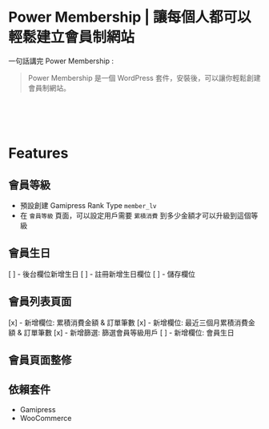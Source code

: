# Power Membership | 讓每個人都可以輕鬆建立會員制網站
一句話講完 Power Membership :

> Power Membership 是一個 WordPress 套件，安裝後，可以讓你輕鬆創建會員制網站。

<br><br><br>

# Features

## 會員等級
 - 預設創建 Gamipress Rank Type `member_lv`
 - 在 `會員等級` 頁面，可以設定用戶需要 `累積消費` 到多少金額才可以升級到這個等級


## 會員生日
 [ ] - 後台欄位新增生日
 [ ] - 註冊新增生日欄位
 [ ] - 儲存欄位


 ## 會員列表頁面
 [x] - 新增欄位: 累積消費金額 & 訂單筆數
 [x] - 新增欄位: 最近三個月累積消費金額 & 訂單筆數
 [x] - 新增篩選: 篩選會員等級用戶
 [ ] - 新增欄位: 會員生日


 ## 會員頁面整修


 ## 依賴套件
 - Gamipress
 - WooCommerce